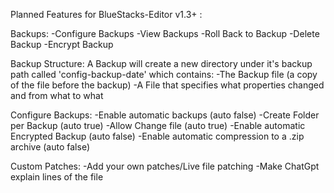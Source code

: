 Planned Features for BlueStacks-Editor v1.3+ :

Backups:
-Configure Backups
-View Backups
-Roll Back to Backup
-Delete Backup
-Encrypt Backup

Backup Structure:
A Backup will create a new directory under it's backup path called 'config-backup-date' which contains:
-The Backup file (a copy of the file before the backup)
-A File that specifies what properties changed and from what to what

Configure Backups:
-Enable automatic backups (auto false)
-Create Folder per Backup (auto true)
-Allow Change file (auto true)
-Enable automatic Encrypted Backup (auto false)
-Enable automatic compression to a .zip archive (auto false)

Custom Patches:
-Add your own patches/Live file patching
-Make ChatGpt explain lines of the file
